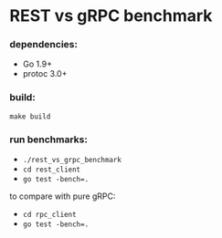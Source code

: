 # REST vs gRPC benchmark

### dependencies:
- Go 1.9+
- protoc 3.0+

### build:
`make build`

### run benchmarks:
- `./rest_vs_grpc_benchmark`
- `cd rest_client`
- `go test -bench=.`

to compare with pure gRPC:
- `cd rpc_client`
- `go test -bench=.`
